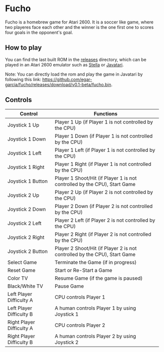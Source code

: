 # Fucho

Fucho is a homebrew game for Atari 2600.
It is a soccer like game, where two playeres face each other
and the winner is the one first one to scores four goals in the opponent's goal.

## How to play

You can find the last built ROM in the [releases](https://github.com/egar-garcia/fucho/releases)
directory, which can be played in an Atari 2600 emulator such as
[Stella](https://stella-emu.github.io/) or [Javatari](https://javatari.org/).

Note: You can directly load the rom and play the game in Javatari by following this link: https://github.com/egar-garcia/fucho/releases/download/v0.1-beta/fucho.bin.

## Controls

| Control | Functions |
| ------- | -------- |
| Joystick 1 Up             | Player 1 Up (if Player 1 is not controlled by the CPU)                    |
| Joystick 1 Down           | Player 1 Down (if Player 1 is not controlled by the CPU)                  |
| Joystick 1 Left           | Player 1 Left (if Player 1 is not controlled by the CPU)                  |
| Joystick 1 Right          | Player 1 Right (if Player 1 is not controlled by the CPU)                 |
| Joystick 1 Button         | Player 1 Shoot/Hit (if Player 1 is not controlled by the CPU), Start Game |
| Joystick 2 Up             | Player 2 Up (if Player 2 is not controlled by the CPU)                    |
| Joystick 2 Down           | Player 2 Down (if Player 2 is not controlled by the CPU)                  |
| Joystick 2 Left           | Player 2 Left (if Player 2 is not controlled by the CPU)                  |
| Joystick 2 Right          | Player 2 Right (if Player 2 is not controlled by the CPU)                 |
| Joystick 2 Button         | Player 2 Shoot/Hit (if Player 2 is not controlled by the CPU), Start Game |
| Select Game               | Terminate the Game (if in progress)                                       |
| Reset Game                | Start or Re-Start a Game                                                  |
| Color TV                  | Resume Game (if the game is paused)                                       |
| Black/White TV            | Pause Game                                                                |
| Left Player Difficulty A  | CPU controls Player 1                                                     |
| Left Player Difficulty B  | A human controls Player 1 by using Joystick 1                             |
| Right Player Difficulty A | CPU controls Player 2                                                     |
| Right Player Difficulty B | A human controls Player 2 by using Joystick 2                             |
